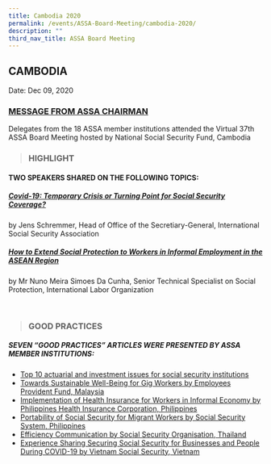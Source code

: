 ```yaml
---
title: Cambodia 2020
permalink: /events/ASSA-Board-Meeting/cambodia-2020/
description: ""
third_nav_title: ASSA Board Meeting
---
```

## CAMBODIA
Date: Dec 09, 2020

### [MESSAGE FROM ASSA CHAIRMAN](/files/ASSA%20Board%20Meeting/Cambodia%202020/MESSAGE%20FROM%20ASSA%20CHAIRMAN.pdf)
Delegates from the 18 ASSA member institutions attended the Virtual 37th ASSA Board Meeting hosted by National Social Security Fund, Cambodia

> ### HIGHLIGHT

#### TWO SPEAKERS SHARED ON THE FOLLOWING TOPICS:

##### [Covid-19: Temporary Crisis or Turning Point for Social Security Coverage?](/files/ASSA%20Board%20Meeting/Cambodia%202020/Covid-19:%20Temporary%20Crisis%20or%20Turning%20Point%20for%20Social%20Security%20Coverage.pdf)
by Jens Schremmer, Head of Office of the Secretiary-General, International Social Security Association

##### [How to Extend Social Protection to Workers in Informal Employment in the ASEAN Region](/files/ASSA%20Board%20Meeting/Cambodia%202020/How%20to%20Extend%20Social%20Protection%20to%20Workers%20in%20Informal%20Employment%20in%20the%20ASEAN%20Region.pdf)
by Mr Nuno Meira Simoes Da Cunha, Senior Technical Specialist on Social Protection, International Labor Organization

<br>

> ### GOOD PRACTICES

##### SEVEN “GOOD PRACTICES” ARTICLES WERE PRESENTED BY ASSA MEMBER INSTITUTIONS:
* [Top 10 actuarial and investment issues for social security institutions](/files/ASSA%20Board%20Meeting/Lao%202022/2022GoodpracticeILO.pdf)
* [Towards Sustainable Well-Being for Gig Workers by Employees Provident Fund, Malaysia](/files/ASSA%20Board%20Meeting/Cambodia%202020/Towards%20Sustainable%20Well-Being%20for%20Gig%20Workers%20by%20Employees%20Provident%20Fund,%20Malaysia.pdf)
* [Implementation of Health Insurance for Workers in Informal Economy by Philippines Health Insurance Corporation, Philippines](/files/ASSA%20Board%20Meeting/Cambodia%202020/Implementation%20of%20Health%20Insurance%20for%20Workers%20in%20Informal%20Economy%20by%20Philippines%20Health.pdf)
* [Portability of Social Security for Migrant Workers by Social Security System, Philippines](/files/ASSA%20Board%20Meeting/Cambodia%202020/Portability%20of%20Social%20Security%20for%20Migrant%20Workers%20by%20Social%20Security%20System,%20Philippines.pdf)
* [Efficiency Communication by Social Security Organisation, Thailand](/files/ASSA%20Board%20Meeting/Cambodia%202020/Efficiency%20Communication%20by%20Social%20Security%20Organisation,%20Thailand.pdf)
* [Experience Sharing Securing Social Security for Businesses and People During COVID-19 by Vietnam Social Security, Vietnam](/files/ASSA%20Board%20Meeting/Cambodia%202020/Experience%20Sharing%20Securing%20Social%20Security%20for%20Businesses%20and%20People%20During%20COVID-19%20by%20Vietnam.pdf)